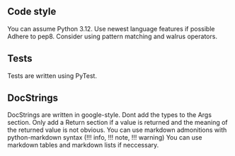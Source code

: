 ## Code style

You can assume Python 3.12.
Use newest language features if possible
Adhere to pep8.
Consider using pattern matching and walrus operators.

## Tests

Tests are written using PyTest.


## DocStrings

DocStrings are written in google-style.
Dont add the types to the Args section.
Only add a Return section if a value is returned and the meaning of the returned value
is not obvious.
You can use markdown admonitions with python-markdown syntax (!!! info, !!! note, !!! warning)
You can use markdown tables and markdown lists if neccessary.
